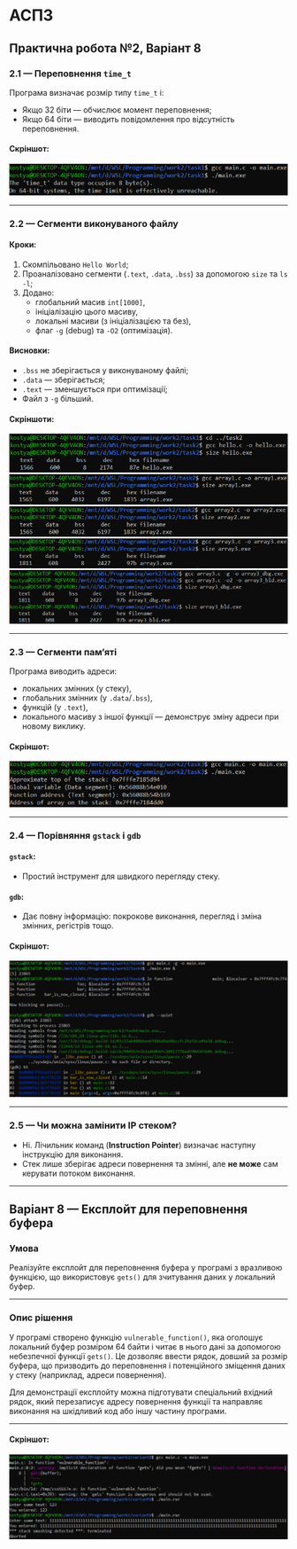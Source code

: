 # АСПЗ

## Практична робота №2, Варіант 8

### 2.1 — Переповнення `time_t`

Програма визначає розмір типу `time_t` і:
- Якщо 32 біти — обчислює момент переповнення;
- Якщо 64 біти — виводить повідомлення про відсутність переповнення.

#### Скріншот:
![time_t](https://github.com/KostyaKindaluk/practice-2/blob/master/task1/screenshot.png)

---

### 2.2 — Сегменти виконуваного файлу

#### Кроки:
1. Скомпільовано `Hello World`;
2. Проаналізовано сегменти (`.text`, `.data`, `.bss`) за допомогою `size` та `ls -l`;
3. Додано:
   - глобальний масив `int[1000]`,
   - ініціалізацію цього масиву,
   - локальні масиви (з ініціалізацією та без),
   - флаг `-g` (debug) та `-O2` (оптимізація).

#### Висновки:
- `.bss` не зберігається у виконуваному файлі;
- `.data` — зберігається;
- `.text` — зменшується при оптимізації;
- Файл з `-g` більший.

#### Скріншоти:
![1](https://github.com/KostyaKindaluk/practice-2/blob/master/task2/screenshot1.png)
![2](https://github.com/KostyaKindaluk/practice-2/blob/master/task2/screenshot2.png)
![3](https://github.com/KostyaKindaluk/practice-2/blob/master/task2/screenshot3.png)
![4](https://github.com/KostyaKindaluk/practice-2/blob/master/task2/screenshot4.png)
![5](https://github.com/KostyaKindaluk/practice-2/blob/master/task2/screenshot5.png)

---

### 2.3 — Сегменти пам’яті

Програма виводить адреси:
- локальних змінних (у стеку),
- глобальних змінних (у `.data`/`.bss`),
- функцій (у `.text`),
- локального масиву з іншої функції — демонструє зміну адреси при новому виклику.

#### Скріншот:
![memory segments](https://github.com/KostyaKindaluk/practice-2/blob/master/task3/screenshot.png)

---

### 2.4 — Порівняння `gstack` і `gdb`

#### `gstack`:
- Простий інструмент для швидкого перегляду стеку.

#### `gdb`:
- Дає повну інформацію: покрокове виконання, перегляд і зміна змінних, регістрів тощо.

#### Скріншот:
![gdb](https://github.com/KostyaKindaluk/practice-2/blob/master/task4/screenshot.png)

---

### 2.5 — Чи можна замінити IP стеком?

- Ні. Лічильник команд (**Instruction Pointer**) визначає наступну інструкцію для виконання.
- Стек лише зберігає адреси повернення та змінні, але **не може** сам керувати потоком виконання.

---

## Варіант 8 — Експлойт для переповнення буфера

### Умова  
Реалізуйте експлойт для переповнення буфера у програмі з вразливою функцією, що використовує `gets()` для зчитування даних у локальний буфер.

---

### Опис рішення

У програмі створено функцію `vulnerable_function()`, яка оголошує локальний буфер розміром 64 байти і читає в нього дані за допомогою небезпечної функції `gets()`. Це дозволяє ввести рядок, довший за розмір буфера, що призводить до переповнення і потенційного зміщення даних у стеку (наприклад, адреси повернення).

Для демонстрації експлойту можна підготувати спеціальний вхідний рядок, який перезаписує адресу повернення функції та направляє виконання на шкідливий код або іншу частину програми.

---

#### Скріншот:
![exploit](https://github.com/KostyaKindaluk/practice-2/blob/master/variant8/screenshot.png)

